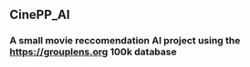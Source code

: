 ## CinePP_AI
### A small movie reccomendation AI project using the https://grouplens.org 100k database  


